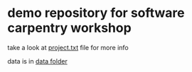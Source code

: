 # demo repository for software carpentry workshop
take a look at [project.txt](project.txt) file for more info

data is in [data folder](data/)
